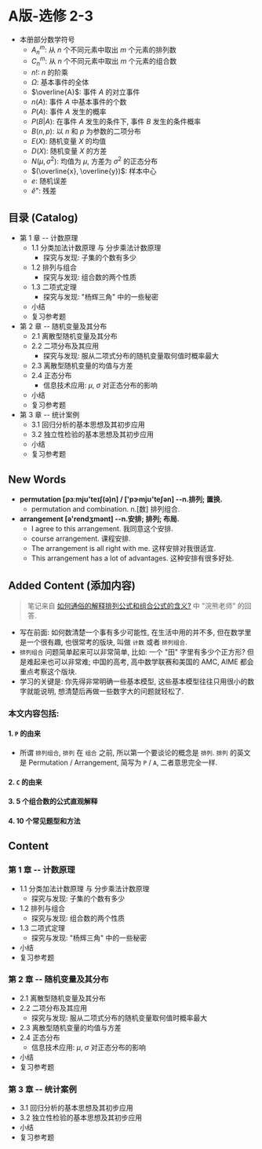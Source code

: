 # A版-选修 2-3

- 本册部分数学符号
    + $A_n^{m}$: 从 $n$ 个不同元素中取出 $m$ 个元素的排列数
    + $C_n^{m}$: 从 $n$ 个不同元素中取出 $m$ 个元素的组合数
    + $n!$: $n$ 的阶乘
    + $\Omega$: 基本事件的全体
    + $\overline{A}$: 事件 $A$ 的对立事件
    + $n(A)$: 事件 $A$ 中基本事件的个数
    + $P(A)$: 事件 $A$ 发生的概率
    + $P(B|A)$: 在事件 $A$ 发生的条件下, 事件 $B$ 发生的条件概率
    + $B(n, p)$: 以 $n$ 和 $p$ 为参数的二项分布
    + $E(X)$: 随机变量 $X$ 的均值
    + $D(X)$: 随机变量 $X$ 的方差
    + $N(\mu, \sigma{^2})$: 均值为 $\mu$, 方差为 $\sigma{^2}$ 的正态分布
    + $(\overline{x}, \overline{y})$: 样本中心
    + $e$: 随机误差
    + $\hat{e}$": 残差



## 目录 (Catalog)
- 第 1 章 -- 计数原理
    + 1.1 分类加法计数原理 与 分步乘法计数原理
        - 探究与发现: 子集的个数有多少   
    + 1.2 排列与组合
        - 探究与发现: 组合数的两个性质
    + 1.3 二项式定理
        - 探究与发现: "杨辉三角" 中的一些秘密
    + 小结
	+ 复习参考题 
- 第 2 章 -- 随机变量及其分布
    + 2.1 离散型随机变量及其分布
    + 2.2 二项分布及其应用
        - 探究与发现: 服从二项式分布的随机变量取何值时概率最大
    + 2.3 离散型随机变量的均值与方差
    + 2.4 正态分布
        - 信息技术应用: $\mu$, $\sigma$ 对正态分布的影响
    + 小结
	+ 复习参考题 
- 第 3 章 -- 统计案例
    + 3.1 回归分析的基本思想及其初步应用
    + 3.2 独立性检验的基本思想及其初步应用  
    + 小结
	+ 复习参考题 



## New Words
- **permutation [pɜːmjʊ'teɪʃ(ə)n] / ['pɝmjʊ'teʃən] --n.排列; 置换.**
    + permutation and combination. n.[数] 排列组合.
- **arrangement [ə'rendʒmənt] --n.安排; 排列; 布局.**
    + I agree to this arrangement. 我同意这个安排.
    + course arrangement. 课程安排.
    + The arrangement is all right with me. 这样安排对我很适宜.
    + This arrangement has a lot of advantages.
      这种安排有很多好处.



## Added Content (添加内容)
> 笔记来自
  [如何通俗的解释排列公式和组合公式的含义?](https://www.zhihu.com/question/26094736)
  中 "浣熊老师" 的回答.
- 写在前面: 如何数清楚一个事有多少可能性, 在生活中用的并不多, 但在数学里是一个很有趣,
  也很常考的版块, 叫做 `计数` 或者 `排列组合`. 
- `排列组合` 问题简单起来可以非常简单, 比如: 一个 "田" 字里有多少个正方形? 
  但是难起来也可以非常难; 中国的高考, 高中数学联赛和美国的 AMC, AIME
  都会重点考察这个版块.
- 学习的关键是: 你先得非常明确一些基本模型, 这些基本模型往往只用很小的数字就能说明,
  想清楚后再做一些数字大的问题就轻松了.

### 本文内容包括:
#### 1. `P` 的由来
- 所谓 `排列组合`, `排列` 在 `组合` 之前, 所以第一个要谈论的概念是 `排列`. `排列`
  的英文是 Permutation / Arrangement,  简写为 `P` / `A`, 二者意思完全一样.

  

#### 2. `C` 的由来
#### 3. 5 个组合数的公式直观解释
#### 4. 10 个常见题型和方法





## Content
### 第 1 章 -- 计数原理
- 1.1 分类加法计数原理 与 分步乘法计数原理
    + 探究与发现: 子集的个数有多少   
- 1.2 排列与组合
    + 探究与发现: 组合数的两个性质
- 1.3 二项式定理
    + 探究与发现: "杨辉三角" 中的一些秘密
- 小结
- 复习参考题 
### 第 2 章 -- 随机变量及其分布
- 2.1 离散型随机变量及其分布
- 2.2 二项分布及其应用
    + 探究与发现: 服从二项式分布的随机变量取何值时概率最大
- 2.3 离散型随机变量的均值与方差
- 2.4 正态分布
    + 信息技术应用: $\mu$, $\sigma$ 对正态分布的影响
- 小结
- 复习参考题 
### 第 3 章 -- 统计案例
- 3.1 回归分析的基本思想及其初步应用
- 3.2 独立性检验的基本思想及其初步应用  
- 小结
- 复习参考题 